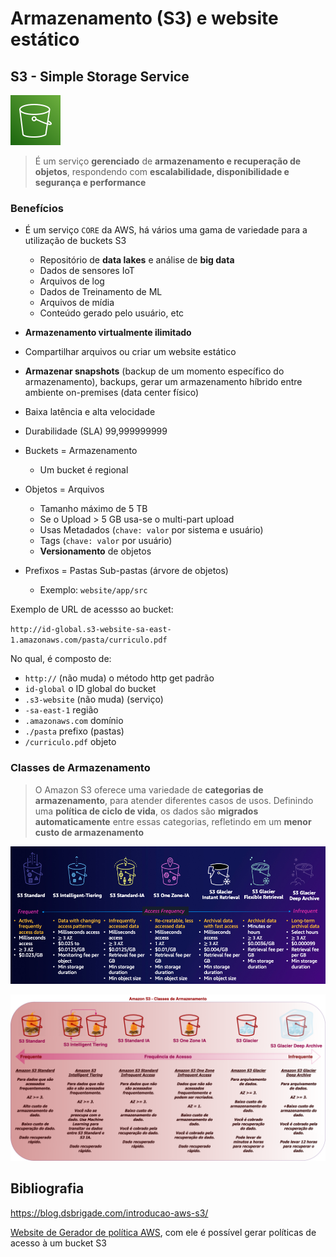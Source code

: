 # Armazenamento (S3) e website estático

## S3 - Simple Storage Service

![Simple Storage Service](./images/svg/storage/s3.svg)

> É um serviço **gerenciado** de **armazenamento e recuperação de objetos**, respondendo com **escalabilidade, disponibilidade e segurança e performance**

### Benefícios

- É um serviço `CORE` da AWS, há vários uma gama de variedade para a utilização de buckets S3
  - Repositório de **data lakes** e análise de **big data**
  - Dados de sensores IoT
  - Arquivos de log
  - Dados de Treinamento de ML
  - Arquivos de mídia
  - Conteúdo gerado pelo usuário, etc
- **Armazenamento virtualmente ilimitado**
- Compartilhar arquivos ou criar um website estático
- **Armazenar snapshots** (backup de um momento específico do armazenamento), backups, gerar um armazenamento híbrido entre ambiente on-premises (data center físico)
- Baixa latência e alta velocidade
- Durabilidade (SLA) 99,999999999

- Buckets = Armazenamento
  - Um bucket é regional
- Objetos = Arquivos
  - Tamanho máximo de 5 TB
  - Se o Upload > 5 GB usa-se o multi-part upload
  - Usas Metadados (`chave: valor` por sistema e usuário)
  - Tags (`chave: valor` por usuário)
  - **Versionamento** de objetos
- Prefixos = Pastas Sub-pastas (árvore de objetos)
  - Exemplo: `website/app/src`

Exemplo de URL de acessso ao bucket:

`http://id-global.s3-website-sa-east-1.amazonaws.com/pasta/curriculo.pdf`

No qual, é composto de:

- `http://` (não muda) o método http get padrão
- `id-global` o ID global do bucket
- `.s3-website` (não muda) (serviço)
- `-sa-east-1` região
- `.amazonaws.com` domínio
- `./pasta` prefixo (pastas)
- `/curriculo.pdf` objeto

### Classes de Armazenamento

> O Amazon S3 oferece uma variedade de **categorias de armazenamento**, para atender diferentes casos de usos. Definindo uma **política de ciclo de vida**, os dados são **migrados automaticamente** entre essas categorias, refletindo em um **menor custo de armazenamento**

![Storage classes](./images/s3_storage_classes.png)

![Storage classes](./images/s3_storage_classes_2.png)

## Bibliografia

<https://blog.dsbrigade.com/introducao-aws-s3/>

[Website de Gerador de política AWS](https://awspolicygen.s3.amazonaws.com/policygen.html), com ele é possível gerar políticas de acesso à um bucket S3
